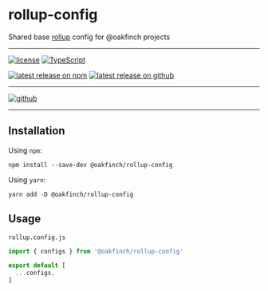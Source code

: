 # rollup-config
Shared base [rollup](https://rollupjs.org/guide/en/) config for @oakfinch projects

------

[![license](https://badgen.net/github/license/oakfinch/configs)](https://github.com/oakfinch/configs/blob/main/LICENSE)
[![TypeScript](https://badgen.net/badge/icon/TypeScript?icon=typescript&label=)](https://www.typescriptlang.org/)

[![latest release on npm](https://badgen.net/npm/v/@oakfinch/rollup-config?icon=npm&label=)](https://npmjs.com/package/@oakfinch/rollup-config)
[![latest release on github](https://badgen.net/github/release/oakfinch/tsconfig?icon=github&label=)](https://github.com/oakfinch/tsconfig/releases/latest)

------

[![github](https://badgen.net/badge/icon/github?icon=github&scale=2&label=)](https://github.com/oakfinch/tsconfig/)

------

## Installation

Using `npm`:

```
npm install --save-dev @oakfinch/rollup-config
```

Using `yarn`:

```
yarn add -D @oakfinch/rollup-config
```

## Usage

`rollup.config.js`
```javascript
import { configs } from '@oakfinch/rollup-config'

export default [
  ...configs,
]
```
